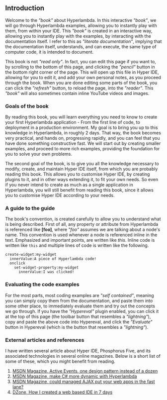 ## Introduction

Welcome to the _"book"_ about Hyperlambda. In this interactive _"book"_, we will go through Hyperlambda examples, 
allowing you to instantly play with them, from within your IDE. This _"book"_ is created in an interactive way, 
allowing you to instantly play with the examples, by interacting with the documentation itself. I refer to 
this as _"literate documentation"_, implying that the documentation itself, understands, and can execute, the 
same type of computer code, it is intended to document.

This book is not _"read only"_. In fact, you can edit this page if you want to, by scrolling to the bottom of 
this page, and clicking the _"pencil"_ button in the bottom right corner of the page. This will open up this 
file in Hyper IDE, allowing for you to edit it, and add your own personal notes, as you proceed through the book. 
When you are done editing some parts of the book, you can click the _"refresh"_ button, to reload the page, into 
the _"reader"_. This _"book"_ will also sometimes contain inline YouTube videos and images.

### Goals of the book

By reading this book, you will learn everything you need to know to create your first Hyperlambda application - From the first 
line of code, to deployment in a production environment. My goal is to bring you up to this knowledge in Hyperlambda, 
in roughly 2 days. That way, the book becomes very practical, and hands on, progressing rapidly, and you can feel that 
you have done something constructive fast. We will start out by creating smaller examples, and proceed to more rich
examples, providing the foundation for you to solve your own problems.

The second goal of the book, is to give you all the knowledge necessary to modify, create, and maintain Hyper IDE itself,
from which you are probably reading this book. This allows you to customise Hyper IDE, by creating plugins to it, and
in other ways extending it, to fit your own needs. So even if you never intend to create as much as a single application
in Hyperlambda, you will still benefit from reading this book, since it allows you to customise Hyper IDE according to
your needs.

### A guide to the guide

The book's convention, is created carefully to allow you to understand what is being described. First of all, 
any property or attribute from Hyperlambda is referenced like **[foo]**, where *"foo"* assumes we are talking about
a node's name. This convention is used whenever a node is referenced inline in the text. Emphasized and important points, 
are written like *this*. Inline code is written like `this` and multiple lines of code is written like the following.

```hyperlambda
create-widget:my-widget
  innerValue:A piece of Hyperlambda code!
  onclick
    set-widget-property:my-widget
      innerValue:I was clicked!
```

### Evaluating the code examples

For the most parts, most coding examples are _"self contained"_, meaning you can simply copy them from
the documentation, and paste them into some other place, to immediately evaluate them and try out the concepts
we go through. If you have the _"Hypereval"_ plugin enabled, you can click it at the top of this 
page (the toolbar button that resembles a _"lightning"_), copy and paste the above code into Hypereval, and click
the _"Evaluate"_ button in Hypereval (which is the button that resembles a _"lightning"_).

### External articles and references

I have written several article about Hyper IDE, Phosphorus Five, and its associated technologies in several online magazines.
Below is a short list of some of these, which you might benefit from reading.

1. [MSDN Magazine, Active Events, one design pattern instead of a dozen](https://msdn.microsoft.com/en-us/magazine/mt795187)
2. [MSDN Magazine, make C# more dynamic with Hyperlambda](https://msdn.microsoft.com/en-us/magazine/mt809119)
3. [MSDN Magazine, could managed AJAX put your web apps in the fast lane?](https://msdn.microsoft.com/en-us/magazine/mt826343)
4. [DZone, How I created a web based IDE in 7 days](https://dzone.com/articles/how-i-created-a-web-based-ide-in-7-days)
